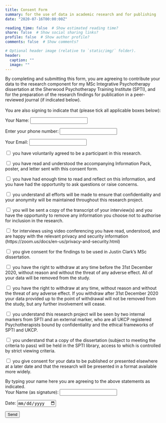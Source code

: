 ```yaml
---
title: Consent Form
summary: for the use of data in academic research and for publishing
date: "2020-07-16T00:00:00Z"

reading_time: false  # Show estimated reading time?
share: false  # Show social sharing links?
profile: false  # Show author profile?
comments: false  # Show comments?

# Optional header image (relative to `static/img/` folder).
header:
  caption: ""
  image: ""
---
```


<form name="BPD_research_consent" method="POST" data-netlify="true" data-netlify-recaptcha="true">
  <p>
  By completing and submitting this form, you are agreeing to contribute your data to the research component for my MSc Integrative Psychotherapy dissertation at the Sherwood Psychotherapy Training Institute (SPTI), and for the preparation of the research findings for publication in a peer-reviewed journal (if indicated below).<br/>
  <br/>
  You are also signing to indicate that (please tick all applicable boxes below):
  </p>
  <p>
    <label>Your Name: <input type="text" name="name" /></label>   
  </p>
  <p>
    <label for="Telephone">Enter your phone number: <input type="tel" id="phone" name="phone" pattern="[0-9]{3}-[0-9]{2}-[0-9]{3}"></label>
  <p>
    <label>Your Email: <input type="email" name="email" /></label>
  </p>
 
  <p>
  <input type="checkbox" id="consent1" name="consent1" value="agree">
  <label for="consent1"> you have voluntarily agreed to be a participant in this research.</label><br>
  </p>
  <p>
  <input type="checkbox" id="consent2" name="consent2" value="infopack">
  <label for="consent2"> you have read and understood the accompanying Information Pack, poster, and letter sent with this consent form.</label><br>
  </p>
  <p>
  <input type="checkbox" id="consent3" name="consent3" value="time">
  <label for="consent3"> you have had enough time to read and reflect on this information, and you have had the opportunity to ask questions or raise concerns.</label><br>
  </p>
  <p>
  <input type="checkbox" id="consent4" name="consent4" value="confidentiality">
  <label for="consent4"> you understand all efforts will be made to ensure that confidentiality and your anonymity will be maintained throughout this research project.</label><br>
  </p>
  <p>
  <input type="checkbox" id="consent5" name="consent5" value="transcript">
  <label for="consent5"> you will be sent a copy of the transcript of your interview(s) and you have the opportunity to remove any information you choose not to authorise for inclusion in the research.</label><br>
  </p>  
  <p>
  <input type="checkbox" id="consent6" name="consent6" value="video">
  <label for="consent6"> for interviews using video conferencing you have read, understood, and are happy with the relevant privacy and security information (https://zoom.us/docs/en-us/privacy-and-security.html)</label><br>
  </p>    
  <p>
  <input type="checkbox" id="consent7" name="consent7" value="dissertation">
  <label for="consent7"> you give consent for the findings to be used in Justin Clark’s MSc dissertation.</label><br>
  </p>
  <p>
  <input type="checkbox" id="consent8" name="consent8" value="withdrawal">
  <label for="consent8"> you have the right to withdraw at any time before the 31st December 2020, without reason and without the threat of any adverse effect. All of your data will be removed from the study.</label><br>
  </p>
  <p>
  <input type="checkbox" id="consent9" name="consent9" value="later_withdrawal">
  <label for="consent9"> you have the right to withdraw at any time, without reason and without the threat of any adverse effect. If you withdraw after 31st December 2020 your data provided up to the point of withdrawal will not be removed from the study, but any further involvement will cease.</label><br>
  </p>
  <p>
  <input type="checkbox" id="consent10" name="consent10" value="seen_by">
  <label for="consent10"> you understand this research project will be seen by two internal markers from SPTI and an external marker, who are all UKCP registered Psychotherapists bound by confidentiality and the ethical frameworks of SPTI and UKCP.</label><br>
  </p>  
   <p>
  <input type="checkbox" id="consent11" name="consent11" value="dissertation_publication">
  <label for="consent11"> you understand that a copy of the dissertation (subject to meeting the criteria to pass) will be held in the SPTI library, access to which is controlled by strict viewing criteria.</label><br>
  </p>  
   <p>
  <input type="checkbox" id="consent12" name="consent12" value="further_publication">
  <label for="consent12"> you give consent for your data to be published or presented elsewhere at a later date and that the research will be presented in a format available more widely.</label><br>
  </p>   
    <p>
    By typing your name here you are agreeing to the above statements as indicated.<br/>
    <label>Your Name (as signature): <input type="text" name="signed" /></label>   
  </p>
  <p>
  <label for="date">Date:</label>
  <input type="date" id="date" name="date">
  </p>
  <p>
  <div data-netlify-recaptcha="true"></div>
  </p>
  <p>
    <button type="submit">Send</button>
  </p>
</form>
